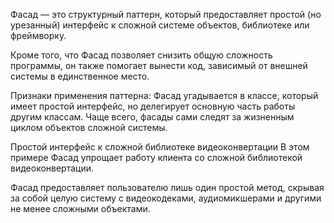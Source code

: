 Фасад — это структурный паттерн, который предоставляет простой (но урезанный)
интерфейс к сложной системе объектов, библиотеке или фреймворку.

Кроме того, что Фасад позволяет снизить общую сложность программы,
он также помогает вынести код, зависимый от внешней системы в единственное место.

Признаки применения паттерна: Фасад угадывается в классе, который имеет простой интерфейс,
но делегирует основную часть работы другим классам.
Чаще всего, фасады сами следят за жизненным циклом объектов сложной системы.



Простой интерфейс к сложной библиотеке видеоконвертации
В этом примере Фасад упрощает работу клиента со сложной библиотекой видеоконвертации.

Фасад предоставляет пользователю лишь один простой метод,
скрывая за собой целую систему с видеокодеками, аудиомикшерами и другими не менее сложными объектами.